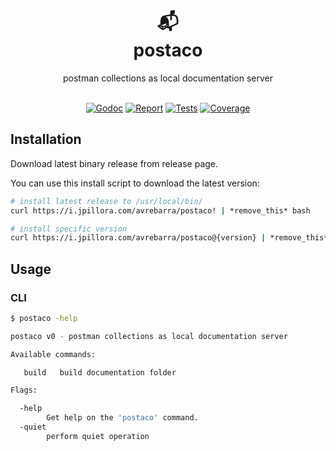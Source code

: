 <div class="info" align="center">
  <h1 class="name">📬<br>postaco</h1>
  postman collections as local documentation server
  <br>
  <br>

[![Godoc][godoc-image]][godoc-url]
[![Report][report-image]][report-url]
[![Tests][tests-image]][tests-url]
[![Coverage][coverage-image]][coverage-url]

</div>


## Installation

Download latest binary release from release page.

You can use this install script to download the latest version:

```sh
# install latest release to /usr/local/bin/
curl https://i.jpillora.com/avrebarra/postaco! | *remove_this* bash
```

```sh
# install specific version
curl https://i.jpillora.com/avrebarra/postaco@{version} | *remove_this* bash
```

## Usage
### CLI

```bash
$ postaco -help

postaco v0 - postman collections as local documentation server

Available commands:

   build   build documentation folder 

Flags:

  -help
        Get help on the 'postaco' command.
  -quiet
        perform quiet operation
```

[godoc-image]: https://godoc.org/github.com/avrebarra/postaco?status.svg
[godoc-url]: https://godoc.org/github.com/avrebarra/postaco
[report-image]: https://goreportcard.com/badge/github.com/avrebarra/postaco
[report-url]: https://goreportcard.com/report/github.com/avrebarra/postaco
[tests-image]: https://cloud.drone.io/api/badges/avrebarra/postaco/status.svg
[tests-url]: https://cloud.drone.io/avrebarra/postaco
[coverage-image]: https://codecov.io/gh/avrebarra/postaco/graph/badge.svg
[coverage-url]: https://codecov.io/gh/avrebarra/postaco
[sponsor-image]: https://img.shields.io/badge/github-donate-green.svg